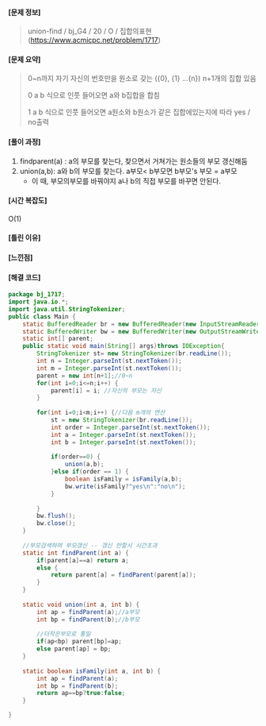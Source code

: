 #### [문제 정보]
>  union-find / bj_G4 / 20 / O / 집합의표현(https://www.acmicpc.net/problem/1717)

#### [문제 요약]

> 0~n까지 자기 자신의 번호만을 원소로 갖는 ({0}, {1} ...{n}) n+1개의 집합 있음
>
> 0 a b 식으로 인풋 들어오면 a와 b집합을 합침
>
> 1 a b 식으로 인풋 들어오면 a원소와 b원소가 같은 집합에있는지에 따라 yes / no출력

#### [풀이 과정]

1. findparent(a) : a의 부모를 찾는다, 찾으면서 거쳐가는 원소들의 부모 갱신해둠
2. union(a,b): a와 b의 부모를 찾는다. a부모< b부모면 b부모's 부모 = a부모
   - 이 때, 부모의부모를 바꿔야지 a나 b의 직접 부모를 바꾸면 안된다.

#### [시간 복잡도]

O(1)

#### [틀린 이유]

#### [느낀점]



#### [해결 코드]
```java
package bj_1717;
import java.io.*;
import java.util.StringTokenizer;
public class Main {
	static BufferedReader br = new BufferedReader(new InputStreamReader(System.in));
	static BufferedWriter bw = new BufferedWriter(new OutputStreamWriter(System.out));
	static int[] parent;
	public static void main(String[] args)throws IOException{
		StringTokenizer st= new StringTokenizer(br.readLine());
		int n = Integer.parseInt(st.nextToken());
		int m = Integer.parseInt(st.nextToken());
		parent = new int[n+1];//0~n
		for(int i=0;i<=n;i++) {
			parent[i] = i; //자신의 부모는 자신
		}
		
		for(int i=0;i<m;i++) {//다음 m개의 연산
			st = new StringTokenizer(br.readLine());
			int order = Integer.parseInt(st.nextToken());
			int a = Integer.parseInt(st.nextToken());
			int b = Integer.parseInt(st.nextToken());
			
			if(order==0) {
				union(a,b);
			}else if(order == 1) {
				boolean isFamily = isFamily(a,b);
				bw.write(isFamily?"yes\n":"no\n");
			}
			
		}
		bw.flush();
		bw.close();
	}
	
	//부모검색하며 부모갱신 -- 갱신 안할시 시간초과
	static int findParent(int a) {
		if(parent[a]==a) return a;
		else {
			return parent[a] = findParent(parent[a]);
		}
	}
	
	static void union(int a, int b) {
		int ap = findParent(a);//a부모
		int bp = findParent(b);//b부모
		
		//더작은부모로 통일
		if(ap<bp) parent[bp]=ap;
		else parent[ap] = bp;	
	}
	
	static boolean isFamily(int a, int b) {
		int ap = findParent(a);
		int bp = findParent(b);
		return ap==bp?true:false;
	}

}

```